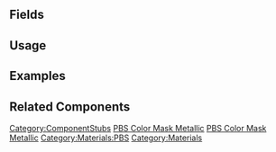 <languages></languages> <translate>

## Fields

## Usage

## Examples

## Related Components

</translate>

[Category:ComponentStubs](Category:ComponentStubs "wikilink") [PBS Color
Mask Metallic](Category:Components{{#translation:}} "wikilink") [PBS
Color Mask
Metallic](Category:Components:Assets:Materials:PBS{{#translation:}} "wikilink")
[Category:Materials:PBS](Category:Materials:PBS "wikilink")
[Category:Materials](Category:Materials "wikilink")